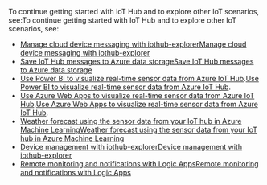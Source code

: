 <span data-ttu-id="a3266-101">To continue getting started with IoT Hub and to explore other IoT scenarios, see:</span><span class="sxs-lookup"><span data-stu-id="a3266-101">To continue getting started with IoT Hub and to explore other IoT scenarios, see:</span></span>

- [<span data-ttu-id="a3266-102">Manage cloud device messaging with iothub-explorer</span><span class="sxs-lookup"><span data-stu-id="a3266-102">Manage cloud device messaging with iothub-explorer</span></span>](../articles/iot-hub/iot-hub-explorer-cloud-device-messaging.md)
- [<span data-ttu-id="a3266-103">Save IoT Hub messages to Azure data storage</span><span class="sxs-lookup"><span data-stu-id="a3266-103">Save IoT Hub messages to Azure data storage</span></span>](../articles/iot-hub/iot-hub-store-data-in-azure-table-storage.md)
- <span data-ttu-id="a3266-104">[Use Power BI to visualize real-time sensor data from Azure IoT Hub](../articles/iot-hub/iot-hub-live-data-visualization-in-power-bi.md).</span><span class="sxs-lookup"><span data-stu-id="a3266-104">[Use Power BI to visualize real-time sensor data from Azure IoT Hub](../articles/iot-hub/iot-hub-live-data-visualization-in-power-bi.md).</span></span>
- <span data-ttu-id="a3266-105">[Use Azure Web Apps to visualize real-time sensor data from Azure IoT Hub](../articles/iot-hub/iot-hub-live-data-visualization-in-web-apps.md).</span><span class="sxs-lookup"><span data-stu-id="a3266-105">[Use Azure Web Apps to visualize real-time sensor data from Azure IoT Hub](../articles/iot-hub/iot-hub-live-data-visualization-in-web-apps.md).</span></span>
- [<span data-ttu-id="a3266-106">Weather forecast using the sensor data from your IoT hub in Azure Machine Learning</span><span class="sxs-lookup"><span data-stu-id="a3266-106">Weather forecast using the sensor data from your IoT hub in Azure Machine Learning</span></span>](../articles/iot-hub/iot-hub-weather-forecast-machine-learning.md)
- [<span data-ttu-id="a3266-107">Device management with iothub-explorer</span><span class="sxs-lookup"><span data-stu-id="a3266-107">Device management with iothub-explorer</span></span>](../articles/iot-hub/iot-hub-device-management-iothub-explorer.md)
- [<span data-ttu-id="a3266-108">Remote monitoring and notifications with Logic Apps</span><span class="sxs-lookup"><span data-stu-id="a3266-108">Remote monitoring and notifications with Logic Apps</span></span>](../articles/iot-hub/iot-hub-monitoring-notifications-with-azure-logic-apps.md)